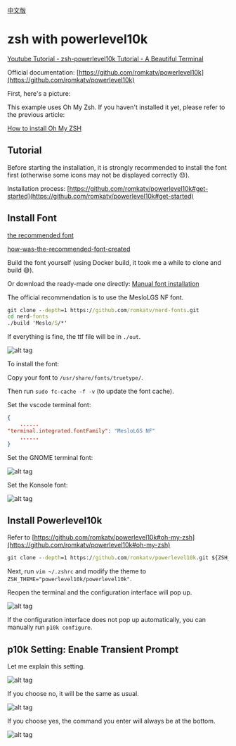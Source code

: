 [中文版](README.md)

# zsh with powerlevel10k

[Youtube Tutorial - zsh-powerlevel10k Tutorial - A Beautiful Terminal](https://youtu.be/5f8w7gYnnfU)

Official documentation: [https://github.com/romkatv/powerlevel10k](https://github.com/romkatv/powerlevel10k)

First, here's a picture:



This example uses Oh My Zsh. If you haven't installed it yet, please refer to the previous article:

[How to install Oh My ZSH](https://github.com/twtrubiks/linux-note/tree/master/zsh-tmux-tutorual)

## Tutorial

Before starting the installation, it is strongly recommended to install the font first (otherwise some icons may not be displayed correctly :sweat:).

Installation process: [https://github.com/romkatv/powerlevel10k#get-started](https://github.com/romkatv/powerlevel10k#get-started)

## Install Font

[the recommended font](https://github.com/romkatv/powerlevel10k#meslo-nerd-font-patched-for-powerlevel10k)

[how-was-the-recommended-font-created](https://github.com/romkatv/powerlevel10k#how-was-the-recommended-font-created)

Build the font yourself (using Docker build, it took me a while to clone and build :sweat_smile:).

Or download the ready-made one directly: [Manual font installation](https://github.com/romkatv/powerlevel10k#manual-font-installation)

The official recommendation is to use the MesloLGS NF font.

```cmd
git clone --depth=1 https://github.com/romkatv/nerd-fonts.git
cd nerd-fonts
./build 'Meslo/S/*'
```

If everything is fine, the ttf file will be in `./out`.

![alt tag](https://i.imgur.com/puW0EkH.png)

To install the font:

Copy your font to `/usr/share/fonts/truetype/`.

Then run `sudo fc-cache -f -v` (to update the font cache).

Set the vscode terminal font:

```json
{
    ......
"terminal.integrated.fontFamily": "MesloLGS NF"
    ......
}
```

Set the GNOME terminal font:

![alt tag](https://i.imgur.com/OTKTiXC.png)

Set the Konsole font:

![alt tag](https://i.imgur.com/lvD5QVE.png)

## Install Powerlevel10k

Refer to [https://github.com/romkatv/powerlevel10k#oh-my-zsh](https://github.com/romkatv/powerlevel10k#oh-my-zsh)

```cmd
git clone --depth=1 https://github.com/romkatv/powerlevel10k.git ${ZSH_CUSTOM:-$HOME/.oh-my-zsh/custom}/themes/powerlevel10k
```

Next, run `vim ~/.zshrc` and modify the theme to `ZSH_THEME="powerlevel10k/powerlevel10k"`.

Reopen the terminal and the configuration interface will pop up.

![alt tag](https://i.imgur.com/8KiD5od.png)

If the configuration interface does not pop up automatically, you can manually run `p10k configure`.

## p10k Setting: Enable Transient Prompt

Let me explain this setting.

![alt tag](https://i.imgur.com/3irp0A6.png)

If you choose no, it will be the same as usual.

![alt tag](https://i.imgur.com/A547n6g.png)

If you choose yes, the command you enter will always be at the bottom.

![alt tag](https://i.imgur.com/JrNqbKs.png)